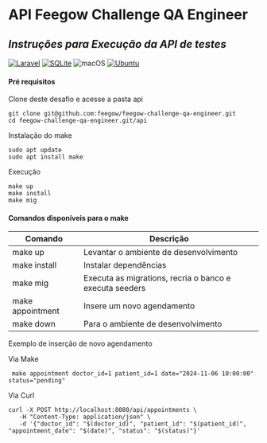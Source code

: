 # API Feegow Challenge QA Engineer
## _Instruções para Execução da API de testes_

[![Laravel](https://img.shields.io/badge/laravel-%23FF2D20.svg?style=for-the-badge&logo=laravel&logoColor=white)](https://laravel.com) [![SQLite](https://img.shields.io/badge/sqlite-%2307405e.svg?style=for-the-badge&logo=sqlite&logoColor=white)](https://www.sqlite.org/) ![macOS](https://img.shields.io/badge/mac%20os-000000?style=for-the-badge&logo=macos&logoColor=F0F0F0) [![Ubuntu](https://img.shields.io/badge/Ubuntu-E95420?style=for-the-badge&logo=ubuntu&logoColor=white)](https://ubuntu.com/)

#### Pré requisitos

Clone deste desafio e acesse a pasta api

```shell
git clone git@github.com:feegow/feegow-challenge-qa-engineer.git
cd feegow-challenge-qa-engineer.git/api
```

Instalação do make

```shell
sudo apt update
sudo apt install make
```

Execução

```shell
make up
make install
make mig
```

#### Comandos disponíveis para o make

| Comando | Descrição |
| ------ | ------ |
| make up | Levantar o ambiente de desenvolvimento |
| make install | Instalar dependências |
| make mig | Executa as migrations, recria o banco e executa seeders |
| make appointment | Insere um novo agendamento |
| make down | Para o ambiente de desenvolvimento |

Exemplo de inserção de novo agendamento

Via Make

``` shell
 make appointment doctor_id=1 patient_id=1 date="2024-11-06 10:00:00" status="pending"
```

Via Curl

 ``` shell
 curl -X POST http://localhost:8080/api/appointments \
	-H "Content-Type: application/json" \
	-d '{"doctor_id": "$(doctor_id)", "patient_id": "$(patient_id)", "appointment_date": "$(date)", "status": "$(status)"}'
```
